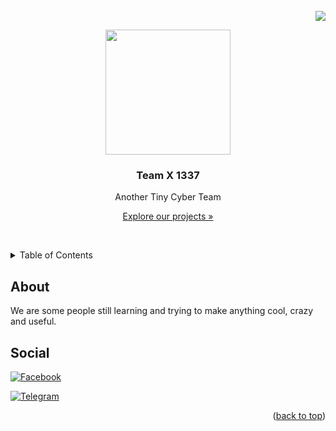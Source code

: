 <div id="top"></div>

<br />
<div align="">
  <div align="right">
    <img src="https://profile-counter.glitch.me/%7BWeAreTeamX%7D/count.svg">
    <br />
  </div>
  


<p align="center">
  <img src="https://i.ibb.co/N3Pydnb/teamx-round.png" width="200px">
  <h3 align="center">Team X 1337</h3>
  <p align="center">Another Tiny Cyber Team</p>
  <p align="center"><a align="center" href="https://github.com/weareteamx?tab=repositories">Explore our projects »</a></p>
  <br />
</p>
  
  
</div>



<!-- TABLE OF CONTENTS -->
<details>
  <summary>Table of Contents</summary>
  <ol>
    <li>
      <a href="https://xofikul07.github.io/TEAM-X-PROJECT-STORE/Member/">About Us</a>
    <li>
      <a href="#social">Contact</a>
    </li>
  </ol>
</details>



<!-- ABOUT US -->
## About

We are some people still learning and trying to make anything cool, crazy and useful.




## Social

[![Facebook](https://img.shields.io/badge/Facebook-%231877F2.svg?style=for-the-badge&logo=Facebook&logoColor=white)](https://web.facebook.com/groups/team.x.official.community)&nbsp;

[![Telegram](https://img.shields.io/badge/Telegram-2CA5E0?style=for-the-badge&logo=telegram&logoColor=white)](https://t.me/Teamx1337official)&nbsp;




<p align="right">(<a href="#top">back to top</a>)</p>
